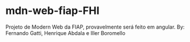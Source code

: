 # mdn-web-fiap-FHI
Projeto de Modern Web da FIAP, provavelmente será feito em angular. By: Fernando Gatti, Henrique Abdala e Iller Boromello
